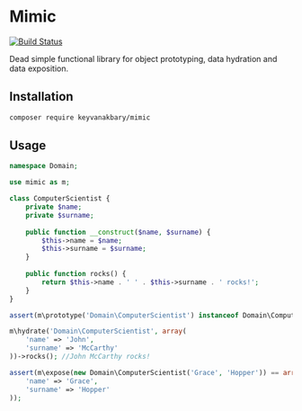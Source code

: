 # Mimic

[![Build Status](https://secure.travis-ci.org/keyvanakbary/mimic.svg?branch=master)](http://travis-ci.org/keyvanakbary/mimic)

Dead simple functional library for object prototyping, data hydration and data exposition.

## Installation

``` bash
composer require keyvanakbary/mimic
```

## Usage

```php
namespace Domain;

use mimic as m;

class ComputerScientist {
    private $name;
    private $surname;
    
    public function __construct($name, $surname) {
        $this->name = $name;
        $this->surname = $surname;
    }
    
    public function rocks() {
        return $this->name . ' ' . $this->surname . ' rocks!';
    }
}

assert(m\prototype('Domain\ComputerScientist') instanceof Domain\ComputerScientist);

m\hydrate('Domain\ComputerScientist', array(
    'name' => 'John',
    'surname' => 'McCarthy'
))->rocks(); //John McCarthy rocks!

assert(m\expose(new Domain\ComputerScientist('Grace', 'Hopper')) == array(
    'name' => 'Grace',
    'surname' => 'Hopper'
));
```
